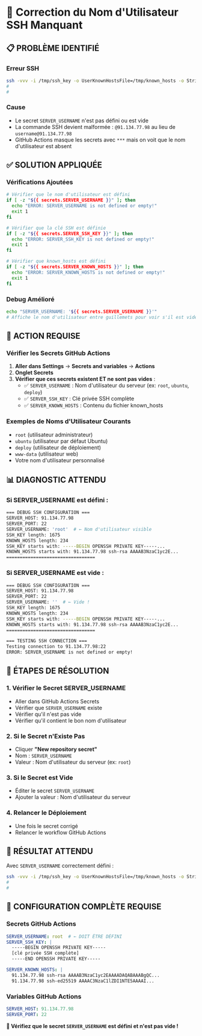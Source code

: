 # 🔧 Correction du Nom d'Utilisateur SSH Manquant

## 📋 **PROBLÈME IDENTIFIÉ**

### **Erreur SSH**
```bash
ssh -vvv -i /tmp/ssh_key -o UserKnownHostsFile=/tmp/known_hosts -o StrictHostKeyChecking=yes -p 22 @91.134.77.98 "echo 'SSH connection successful!'"
#                                                                                                                      ↑
#                                                                                                              Nom d'utilisateur manquant
```

### **Cause**
- Le secret `SERVER_USERNAME` n'est pas défini ou est vide
- La commande SSH devient malformée : `@91.134.77.98` au lieu de `username@91.134.77.98`
- GitHub Actions masque les secrets avec `***` mais on voit que le nom d'utilisateur est absent

## ✅ **SOLUTION APPLIQUÉE**

### **Vérifications Ajoutées**
```bash
# Vérifier que le nom d'utilisateur est défini
if [ -z "${{ secrets.SERVER_USERNAME }}" ]; then
  echo "ERROR: SERVER_USERNAME is not defined or empty!"
  exit 1
fi

# Vérifier que la clé SSH est définie
if [ -z "${{ secrets.SERVER_SSH_KEY }}" ]; then
  echo "ERROR: SERVER_SSH_KEY is not defined or empty!"
  exit 1
fi

# Vérifier que known_hosts est défini
if [ -z "${{ secrets.SERVER_KNOWN_HOSTS }}" ]; then
  echo "ERROR: SERVER_KNOWN_HOSTS is not defined or empty!"
  exit 1
fi
```

### **Debug Amélioré**
```bash
echo "SERVER_USERNAME: '${{ secrets.SERVER_USERNAME }}'"
# Affiche le nom d'utilisateur entre guillemets pour voir s'il est vide
```

## 🎯 **ACTION REQUISE**

### **Vérifier les Secrets GitHub Actions**

1. **Aller dans Settings** → **Secrets and variables** → **Actions**
2. **Onglet Secrets**
3. **Vérifier que ces secrets existent ET ne sont pas vides** :
   - ✅ `SERVER_USERNAME` : Nom d'utilisateur du serveur (ex: `root`, `ubuntu`, `deploy`)
   - ✅ `SERVER_SSH_KEY` : Clé privée SSH complète
   - ✅ `SERVER_KNOWN_HOSTS` : Contenu du fichier known_hosts

### **Exemples de Noms d'Utilisateur Courants**
- `root` (utilisateur administrateur)
- `ubuntu` (utilisateur par défaut Ubuntu)
- `deploy` (utilisateur de déploiement)
- `www-data` (utilisateur web)
- Votre nom d'utilisateur personnalisé

## 📊 **DIAGNOSTIC ATTENDU**

### **Si SERVER_USERNAME est défini** :
```bash
=== DEBUG SSH CONFIGURATION ===
SERVER_HOST: 91.134.77.98
SERVER_PORT: 22
SERVER_USERNAME: 'root'  # ← Nom d'utilisateur visible
SSH_KEY length: 1675
KNOWN_HOSTS length: 234
SSH_KEY starts with: -----BEGIN OPENSSH PRIVATE KEY-----...
KNOWN_HOSTS starts with: 91.134.77.98 ssh-rsa AAAAB3NzaC1yc2E...
=================================
```

### **Si SERVER_USERNAME est vide** :
```bash
=== DEBUG SSH CONFIGURATION ===
SERVER_HOST: 91.134.77.98
SERVER_PORT: 22
SERVER_USERNAME: ''  # ← Vide !
SSH_KEY length: 1675
KNOWN_HOSTS length: 234
SSH_KEY starts with: -----BEGIN OPENSSH PRIVATE KEY-----...
KNOWN_HOSTS starts with: 91.134.77.98 ssh-rsa AAAAB3NzaC1yc2E...
=================================

=== TESTING SSH CONNECTION ===
Testing connection to 91.134.77.98:22
ERROR: SERVER_USERNAME is not defined or empty!
```

## 🚀 **ÉTAPES DE RÉSOLUTION**

### **1. Vérifier le Secret SERVER_USERNAME**
- Aller dans GitHub Actions Secrets
- Vérifier que `SERVER_USERNAME` existe
- Vérifier qu'il n'est pas vide
- Vérifier qu'il contient le bon nom d'utilisateur

### **2. Si le Secret n'Existe Pas**
- Cliquer **"New repository secret"**
- Nom : `SERVER_USERNAME`
- Valeur : Nom d'utilisateur du serveur (ex: `root`)

### **3. Si le Secret est Vide**
- Éditer le secret `SERVER_USERNAME`
- Ajouter la valeur : Nom d'utilisateur du serveur

### **4. Relancer le Déploiement**
- Une fois le secret corrigé
- Relancer le workflow GitHub Actions

## 🎉 **RÉSULTAT ATTENDU**

Avec `SERVER_USERNAME` correctement défini :
```bash
ssh -vvv -i /tmp/ssh_key -o UserKnownHostsFile=/tmp/known_hosts -o StrictHostKeyChecking=yes -p 22 root@91.134.77.98 "echo 'SSH connection successful!'"
#                                                                                                                      ↑
#                                                                                                              Nom d'utilisateur présent
```

## 📝 **CONFIGURATION COMPLÈTE REQUISE**

### **Secrets GitHub Actions**
```yaml
SERVER_USERNAME: root  # ← DOIT ÊTRE DÉFINI
SERVER_SSH_KEY: |
  -----BEGIN OPENSSH PRIVATE KEY-----
  [clé privée SSH complète]
  -----END OPENSSH PRIVATE KEY-----

SERVER_KNOWN_HOSTS: |
  91.134.77.98 ssh-rsa AAAAB3NzaC1yc2EAAAADAQABAAABgQC...
  91.134.77.98 ssh-ed25519 AAAAC3NzaC1lZDI1NTE5AAAAI...
```

### **Variables GitHub Actions**
```yaml
SERVER_HOST: 91.134.77.98
SERVER_PORT: 22
```

**🎯 Vérifiez que le secret `SERVER_USERNAME` est défini et n'est pas vide !**
